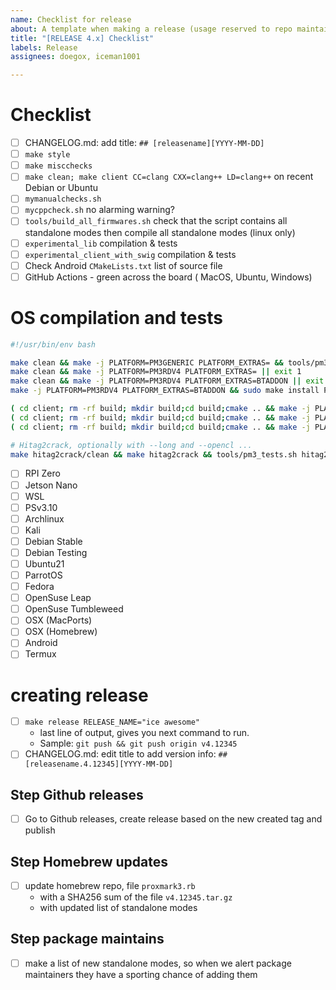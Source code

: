 ```yaml
---
name: Checklist for release
about: A template when making a release (usage reserved to repo maintainers)
title: "[RELEASE 4.x] Checklist"
labels: Release
assignees: doegox, iceman1001

---
```


# Checklist

- [ ] CHANGELOG.md: add title: `## [releasename][YYYY-MM-DD]`
- [ ] `make style`
- [ ] `make miscchecks`
- [ ] `make clean; make client CC=clang CXX=clang++ LD=clang++` on recent Debian or Ubuntu
- [ ] `mymanualchecks.sh`
- [ ] `mycppcheck.sh` no alarming warning?
- [ ] `tools/build_all_firmwares.sh` check that the script contains all standalone modes then compile all standalone modes (linux only)
- [ ] `experimental_lib` compilation & tests
- [ ] `experimental_client_with_swig` compilation & tests
- [ ] Check Android `CMakeLists.txt` list of source file
- [ ] GitHub Actions - green across the board ( MacOS, Ubuntu, Windows)

# OS compilation and tests

```bash
#!/usr/bin/env bash

make clean && make -j PLATFORM=PM3GENERIC PLATFORM_EXTRAS= && tools/pm3_tests.sh --long || exit 1
make clean && make -j PLATFORM=PM3RDV4 PLATFORM_EXTRAS= || exit 1
make clean && make -j PLATFORM=PM3RDV4 PLATFORM_EXTRAS=BTADDON || exit 1
make -j PLATFORM=PM3RDV4 PLATFORM_EXTRAS=BTADDON && sudo make install PLATFORM=PM3RDV4 PLATFORM_EXTRAS=BTADDON && ( cd /tmp; proxmark3 -c 'data load -f lf_EM4x05.pm3;lf search -1'|grep 'Valid FDX-B ID found' ) && sudo make uninstall || exit 1

( cd client; rm -rf build; mkdir build;cd build;cmake .. && make -j PLATFORM=PM3GENERIC PLATFORM_EXTRAS= && cp -a ../*scripts ../*libs . && ../../tools/pm3_tests.sh --clientbin $(pwd)/proxmark3 client ) || exit 1
( cd client; rm -rf build; mkdir build;cd build;cmake .. && make -j PLATFORM=PM3RDV4 PLATFORM_EXTRAS= ) || exit 1
( cd client; rm -rf build; mkdir build;cd build;cmake .. && make -j PLATFORM=PM3RDV4 PLATFORM_EXTRAS=BTADDON ) || exit 1

# Hitag2crack, optionally with --long and --opencl ...
make hitag2crack/clean && make hitag2crack && tools/pm3_tests.sh hitag2crack || exit 1
```

- [ ] RPI Zero
- [ ] Jetson Nano
- [ ] WSL
- [ ] PSv3.10
- [ ] Archlinux
- [ ] Kali
- [ ] Debian Stable
- [ ] Debian Testing
- [ ] Ubuntu21
- [ ] ParrotOS
- [ ] Fedora
- [ ] OpenSuse Leap
- [ ] OpenSuse Tumbleweed
- [ ] OSX (MacPorts)
- [ ] OSX (Homebrew)
- [ ] Android
- [ ] Termux

# creating release

- [ ] `make release RELEASE_NAME="ice awesome"`
  - last line of output,  gives you next command to run.
  - Sample:  `git push && git push origin v4.12345`
- [ ] CHANGELOG.md: edit title to add version info: `## [releasename.4.12345][YYYY-MM-DD]`

## Step Github releases

- [ ] Go to Github releases,  create release based on the new created tag and publish

## Step Homebrew updates

- [ ] update homebrew repo, file `proxmark3.rb`
  - with a SHA256 sum of the file `v4.12345.tar.gz`
  - with updated list of standalone modes

## Step package maintains

- [ ] make a list of new standalone modes, so when we alert package maintainers they have a sporting chance of adding them
